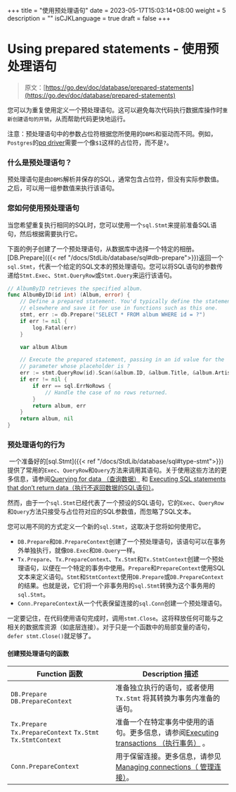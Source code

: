 +++
title = "使用预处理语句"
date = 2023-05-17T15:03:14+08:00
weight = 5
description = ""
isCJKLanguage = true
draft = false
+++
# Using prepared statements - 使用预处理语句

> 原文：[https://go.dev/doc/database/prepared-statements](https://go.dev/doc/database/prepared-statements)

​	您可以为重复使用定义一个预处理语句。这可以避免每次代码执行数据库操作时`重新创建语句的开销`，从而帮助代码更快地运行。

注意：预处理语句中的参数占位符根据您所使用的`DBMS`和驱动而不同。例如，`Postgres`的[pq driver](https://pkg.go.dev/github.com/lib/pq)需要一个像`$1`这样的占位符，而不是`?`。

###  什么是预处理语句？

​	预处理语句是由`DBMS`解析并保存的SQL，通常包含占位符，但没有实际参数值。之后，可以用一组参数值来执行该语句。

### 您如何使用预处理语句

​	当您希望重复执行相同的SQL时，您可以使用一个`sql.Stmt`来提前准备SQL语句，然后根据需要执行它。

​	下面的例子创建了一个预处理语句，从数据库中选择一个特定的相册。[DB.Prepare]({{< ref "/docs/StdLib/database/sql#db-prepare">}})返回一个`sql.Stmt`，代表一个给定的SQL文本的预处理语句。您可以将SQL语句的参数传递给`Stmt.Exec`、`Stmt.QueryRow`或`Stmt.Query`来运行该语句。

```go  hl_lines="14 14"
// AlbumByID retrieves the specified album.
func AlbumByID(id int) (Album, error) {
    // Define a prepared statement. You'd typically define the statement
    // elsewhere and save it for use in functions such as this one.
    stmt, err := db.Prepare("SELECT * FROM album WHERE id = ?")
    if err != nil {
        log.Fatal(err)
    }

    var album Album

    // Execute the prepared statement, passing in an id value for the
    // parameter whose placeholder is ?
    err := stmt.QueryRow(id).Scan(&album.ID, &album.Title, &album.Artist, &album.Price, &album.Quantity)
    if err != nil {
        if err == sql.ErrNoRows {
            // Handle the case of no rows returned.
        }
        return album, err
    }
    return album, nil
}
```

### 预处理语句的行为

​	一个准备好的[sql.Stmt]({{< ref "/docs/StdLib/database/sql#type-stmt">}})提供了常用的`Exec`、`QueryRow`和`Query`方法来调用其语句。关于使用这些方法的更多信息，请参阅[Querying for data （查询数据）](../QueryingForData) 和 [Executing SQL statements that don’t return data（执行不返回数据的SQL语句）](../ExecutingSQLStatementsThatDoNotReturnData)。

​	然而，由于一个`sql.Stmt`已经代表了一个预设的SQL语句，它的`Exec`、`QueryRow`和`Query`方法只接受与占位符对应的SQL参数值，而忽略了SQL文本。

​	您可以用不同的方式定义一个新的`sql.Stmt`，这取决于您将如何使用它。

- `DB.Prepare`和`DB.PrepareContext`创建了一个预处理语句，该语句可以在事务外单独执行，就像`DB.Exec`和`DB.Query`一样。
- `Tx.Prepare`、`Tx.PrepareContext`、`Tx.Stmt`和`Tx.StmtContext`创建一个预处理语句，以便在一个特定的事务中使用。`Prepare`和`PrepareContext`使用SQL文本来定义语句。`Stmt`和`StmtContext`使用`DB.Prepare`或`DB.PrepareContext`的结果。也就是说，它们将一个非事务用的`sql.Stmt`转换为这个事务用的`sql.Stmt`。
- `Conn.PrepareContext`从一个代表保留连接的`sql.Conn`创建一个预处理语句。

​	一定要记住，在代码使用语句完成时，调用`stmt.Close`。这将释放任何可能与之相关的数据库资源（如底层连接）。对于只是一个函数中的局部变量的语句，`defer stmt.Close()`就足够了。

#### 创建预处理语句的函数

| Function 函数                                               | Description 描述                                             |
| ----------------------------------------------------------- | ------------------------------------------------------------ |
| `DB.Prepare` `DB.PrepareContext`                            | 准备独立执行的语句，或者使用 `Tx.Stmt` 将其转换为事务内准备的语句。 |
| `Tx.Prepare` `Tx.PrepareContext` `Tx.Stmt` `Tx.StmtContext` | 准备一个在特定事务中使用的语句。更多信息，请参阅[Executing transactions （执行事务）](../ExecutingTransactions) 。 |
| `Conn.PrepareContext`                                       | 用于保留连接。更多信息，请参见[Managing connections（ 管理连接）](../ManagingConnections)。 |
